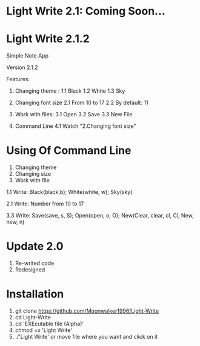 # Light Write 2.1: Coming Soon...
# Light Write 2.1.2
Simple Note App

Version 2.1.2

Features:
1. Changing theme :
      1.1 Black
      1.2 White
      1.3 Sky
   
2. Changing font size
      2.1 From 10 to 17
      2.2 By default: 11
   
3. Work with files:
      3.1 Open
      3.2 Save
      3.3 New File
   
4. Command Line
      4.1 Watch "2.Changing font size"

# Using Of Command Line

1. Changing theme
2. Changing size
3. Work with file

1.1 Write: Black(black,b); White(white, w); Sky(sky)

2.1 Write: Number from 10 to 17

3.3 Write: Save(save, s, S); Open(open, o, O); New(Clear, clear, cl, Cl, New, new, n)

# Update 2.0

1. Re-writed code
2. Redesigned

# Installation

1. git clone https://github.com/Moonwalker1996/Light-Write
2. cd Light-Write
3. cd 'EXEcutable file (Alpha)'
4. chmod +x 'Light Write'
5. ./'Light Write' or move file where you want and click on it
